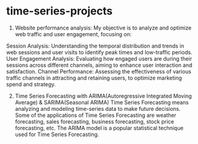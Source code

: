 # time-series-projects
1. Website performance analysis: My objective is to analyze and optimize web traffic and user engagement, focusing on:

Session Analysis: Understanding the temporal distribution and trends in web sessions and user visits to identify peak times and low-traffic periods.
User Engagement Analysis: Evaluating how engaged users are during their sessions across different channels, aiming to enhance user interaction and satisfaction.
Channel Performance: Assessing the effectiveness of various traffic channels in attracting and retaining users, to optimize marketing spend and strategy.
   
2. Time Series Forecasting with ARIMA(Autoregressive Integrated Moving Average) & SARIMA(Seasonal ARIMA)
   Time Series Forecasting means analyzing and modeling time-series data to make future decisions. Some of the applications of Time Series Forecasting are weather forecasting, sales forecasting, business forecasting, stock price forecasting, etc. The ARIMA model is a popular statistical technique used for Time Series Forecasting.
